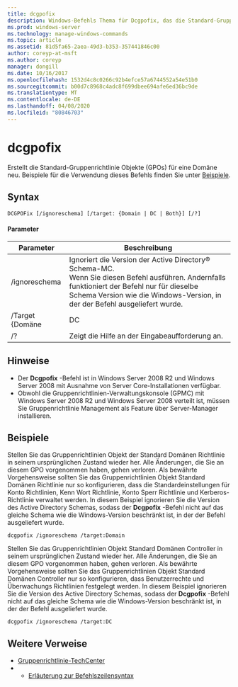 ```yaml
---
title: dcgpofix
description: Windows-Befehls Thema für Dcgpofix, das die Standard-Gruppenrichtlinie Objekte (GPOs) für eine Domäne neu erstellt.
ms.prod: windows-server
ms.technology: manage-windows-commands
ms.topic: article
ms.assetid: 81d5fa65-2aea-49d3-b353-357441846c00
author: coreyp-at-msft
ms.author: coreyp
manager: dongill
ms.date: 10/16/2017
ms.openlocfilehash: 1532d4c8c0266c92b4efce57a6744552a54e51b0
ms.sourcegitcommit: b00d7c8968c4adc8f699dbee694afe6ed36bc9de
ms.translationtype: MT
ms.contentlocale: de-DE
ms.lasthandoff: 04/08/2020
ms.locfileid: "80846703"
---
```

# <a name="dcgpofix"></a>dcgpofix

Erstellt die Standard-Gruppenrichtlinie Objekte (GPOs) für eine Domäne neu. Beispiele für die Verwendung dieses Befehls finden Sie unter [Beispiele](#BKMK_Examples).

## <a name="syntax"></a>Syntax

```
DCGPOFix [/ignoreschema] [/target: {Domain | DC | Both}] [/?]
```

#### <a name="parameters"></a>Parameter

|    Parameter    |                                                                                                 Beschreibung                                                                                                 |
|-----------------|-------------------------------------------------------------------------------------------------------------------------------------------------------------------------------------------------------------|
|  /ignoreschema  | Ignoriert die Version der Active Directory® Schema-MC.</br>Wenn Sie diesen Befehl ausführen. Andernfalls funktioniert der Befehl nur für dieselbe Schema Version wie die Windows-Version, in der der Befehl ausgeliefert wurde. |
| /Target {Domäne |                                                                                                     DC                                                                                                      |
|       /?        |                                                                                    Zeigt die Hilfe an der Eingabeaufforderung an.                                                                                     |

## <a name="remarks"></a>Hinweise

-   Der **Dcgpofix** -Befehl ist in Windows Server 2008 R2 und Windows Server 2008 mit Ausnahme von Server Core-Installationen verfügbar.
-   Obwohl die Gruppenrichtlinien-Verwaltungskonsole (GPMC) mit Windows Server 2008 R2 und Windows Server 2008 verteilt ist, müssen Sie Gruppenrichtlinie Management als Feature über Server-Manager installieren.

## <a name="examples"></a><a name=BKMK_Examples></a>Beispiele

Stellen Sie das Gruppenrichtlinien Objekt der Standard Domänen Richtlinie in seinem ursprünglichen Zustand wieder her. Alle Änderungen, die Sie an diesem GPO vorgenommen haben, gehen verloren. Als bewährte Vorgehensweise sollten Sie das Gruppenrichtlinien Objekt Standard Domänen Richtlinie nur so konfigurieren, dass die Standardeinstellungen für Konto Richtlinien, Kenn Wort Richtlinie, Konto Sperr Richtlinie und Kerberos-Richtlinie verwaltet werden. In diesem Beispiel ignorieren Sie die Version des Active Directory Schemas, sodass der **Dcgpofix** -Befehl nicht auf das gleiche Schema wie die Windows-Version beschränkt ist, in der der Befehl ausgeliefert wurde.
```
dcgpofix /ignoreschema /target:Domain
```
Stellen Sie das Gruppenrichtlinien Objekt Standard Domänen Controller in seinem ursprünglichen Zustand wieder her. Alle Änderungen, die Sie an diesem GPO vorgenommen haben, gehen verloren. Als bewährte Vorgehensweise sollten Sie das Gruppenrichtlinien Objekt Standard Domänen Controller nur so konfigurieren, dass Benutzerrechte und Überwachungs Richtlinien festgelegt werden. In diesem Beispiel ignorieren Sie die Version des Active Directory Schemas, sodass der **Dcgpofix** -Befehl nicht auf das gleiche Schema wie die Windows-Version beschränkt ist, in der der Befehl ausgeliefert wurde.
```
dcgpofix /ignoreschema /target:DC
```

## <a name="additional-references"></a>Weitere Verweise

-   [Gruppenrichtlinie-TechCenter](https://go.microsoft.com/fwlink/?LinkID=145531)
-   - [Erläuterung zur Befehlszeilensyntax](command-line-syntax-key.md)